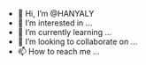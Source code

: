 - 👋 Hi, I’m @HANYALY
- 👀 I’m interested in ...
- 🌱 I’m currently learning ...
- 💞️ I’m looking to collaborate on ...
- 📫 How to reach me ...

<!---
HANYALY/HANYALY is a ✨ special ✨ repository because its `README.md` (this file) appears on your GitHub profile.
You can click the Preview link to take a look at your changes.
--->

